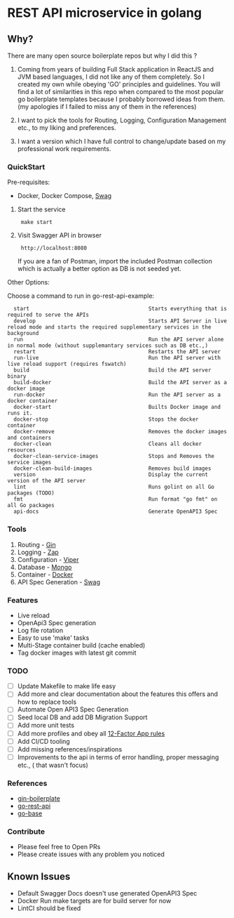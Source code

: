 # REST API microservice in golang

## Why?

There are many open source boilerplate repos but why I did this ?

1. Coming from years of building Full Stack application in ReactJS and JVM based languages, I did not like any of them completely. 
   So I created my own while obeying 'GO' principles and guidelines. 
   You will find a lot of similarities in this repo when compared to the most popular go boilerplate templates because I probably borrowed
   ideas from them. (my apologies if I failed to miss any of them in the references)

2. I want to pick the tools for Routing, Logging, Configuration Management etc., to my liking and preferences.

3. I want a version which I have full control to change/update based on my professional work requirements.

### QuickStart

Pre-requisites:

- Docker, Docker Compose, [Swag](https://github.com/swaggo/swag)

1. Start the service

        make start

2. Visit Swagger API in browser

        http://localhost:8080
  
    If you are a fan of Postman, import the included Postman collection which is actually a better option as DB is not seeded yet.

Other Options:

Choose a command to run in go-rest-api-example:

      start                                      Starts everything that is required to serve the APIs
      develop                                    Starts API Server in live reload mode and starts the required supplementary services in the background
      run                                        Run the API server alone in normal mode (without supplemantary services such as DB etc.,)
      restart                                    Restarts the API server
      run-live                                   Run the API server with live reload support (requires fswatch)
      build                                      Build the API server binary
      build-docker                               Build the API server as a docker image
      run-docker                                 Run the API server as a docker container
      docker-start                               Builts Docker image and runs it.
      docker-stop                                Stops the docker container
      docker-remove                              Removes the docker images and containers   
      docker-clean                               Cleans all docker resources
      docker-clean-service-images                Stops and Removes the service images
      docker-clean-build-images                  Removes build images
      version                                    Display the current version of the API server
      lint                                       Runs golint on all Go packages (TODO)
      fmt                                        Run format "go fmt" on all Go packages
      api-docs                                   Generate OpenAPI3 Spec


### Tools

1. Routing - [Gin](https://github.com/gin-gonic/gin)
2. Logging - [Zap](https://github.com/uber-go/zap)
3. Configuration - [Viper](https://github.com/spf13/viper)
4. Database - [Mongo](https://www.mongodb.com/)
5. Container - [Docker](https://www.docker.com/)
6. API Spec Generation - [Swag](https://github.com/swaggo/swag)

### Features

- Live reload
- OpenApi3 Spec generation
- Log file rotation
- Easy to use 'make' tasks
- Multi-Stage container build (cache enabled)
- Tag docker images with latest git commit

### TODO

- [ ] Update Makefile to make life easy
- [ ] Add more and clear documentation about the features this offers and how to replace tools
- [ ] Automate Open API3 Spec Generation
- [ ] Seed local DB and add DB Migration Support
- [ ] Add more unit tests
- [ ] Add more profiles and obey all [12-Factor App rules](https://12factor.net/ru/)
- [ ] Add CI/CD tooling
- [ ] Add missing references/inspirations
- [ ] Improvements to the api in terms of error handling, proper messaging etc., ( that wasn't focus)

### References

- [gin-boilerplate](https://github.com/Massad/gin-boilerplate)
- [go-rest-api](https://github.com/qiangxue/go-rest-api)
- [go-base](https://github.com/dhax/go-base)

### Contribute

- Please feel free to Open PRs
- Please create issues with any problem you noticed

## Known Issues

- Default Swagger Docs doesn't use generated OpenAPI3 Spec
- Docker Run make targets are for build server for now
- LintCI should be fixed
